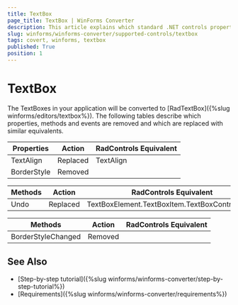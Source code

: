```yaml
---
title: TextBox
page_title: TextBox | WinForms Converter
description: This article explains which standard .NET controls properties are removed and which are replaced with similar equivalents. 
slug: winforms/winforms-converter/supported-controls/textbox
tags: covert, winforms, textbox
published: True
position: 1
---
```


# TextBox

The TextBoxes in your application will be converted to [RadTextBox]({%slug winforms/editors/textbox%}). The following tables describe which properties, methods and events are removed and which are replaced with similar equivalents.

|Properties|Action|RadControls Equivalent|
|---|---|---|
|TextAlign|Replaced|TextAlign|
|BorderStyle|Removed|   |

|Methods|Action|RadControls Equivalent|
|---|---|---|
|Undo|Replaced|TextBoxElement.TextBoxItem.TextBoxControl.Undo|

|Methods|Action|RadControls Equivalent|
|---|---|---|
|BorderStyleChanged|Removed| |

## See Also

* [Step-by-step tutorial]({%slug winforms/winforms-converter/step-by-step-tutorial%})
* [Requirements]({%slug winforms/winforms-converter/requirements%})